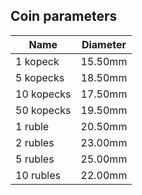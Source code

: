 ## Coin parameters

Name | Diameter
--- | ---
1 kopeck | 15.50mm
5 kopecks | 18.50mm
10 kopecks | 17.50mm
50 kopecks | 19.50mm
1 ruble | 20.50mm
2 rubles | 23.00mm
5 rubles | 25.00mm
10 rubles | 22.00mm


